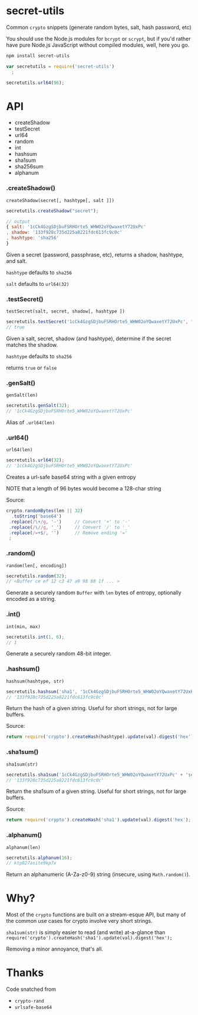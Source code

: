 secret-utils
============

Common `crypto` snippets (generate random bytes, salt, hash password, etc)

You should use the Node.js modules for `bcrypt` or `scrypt`,
but if you'd rather have pure Node.js JavaScript without compiled modules,
well, here you go.

```bash
npm install secret-utils
```

```javascript
var secretutils = require('secret-utils')
  ;

secretutils.url64(96);
```

API
===

  * createShadow
  * testSecret
  * url64
  * random
  * int
  * hashsum
  * sha1sum
  * sha256sum
  * alphanum

### .createShadow()

`createShadow(secret[, hashtype[, salt ]])`

```javascript
secretutils.createShadow("secret");

// output
{ salt: '1cCk4GzgSDjbuFSRHOrte5_WHW02oYQwaxetY72UxPc'
, shadow: '133f928c735d225a8221fdc613fc9c0c'
, hashtype: 'sha256'
}
```

Given a secret (password, passphrase, etc), returns a shadow, hashtype, and salt.

`hashtype` defaults to `sha256`

`salt` defaults to `url64(32)`



### .testSecret()

`testSecret(salt, secret, shadow[, hashtype ])`

```javascript
secretutils.testSecret('1cCk4GzgSDjbuFSRHOrte5_WHW02oYQwaxetY72UxPc', "secret", '133f928c735d225a8221fdc613fc9c0c');
// true
```

Given a salt, secret, shadow (and hashtype), determine if the secret matches the shadow.

`hashtype` defaults to `sha256`

returns `true` or `false`

### .genSalt()

`genSalt(len)`

```javascript
secretutils.genSalt(32);
// '1cCk4GzgSDjbuFSRHOrte5_WHW02oYQwaxetY72UxPc'
```

Alias of `.url64(len)`

### .url64()

`url64(len)`

```javascript
secretutils.url64(32);
// '1cCk4GzgSDjbuFSRHOrte5_WHW02oYQwaxetY72UxPc'
```

Creates a url-safe base64 string with a given entropy

NOTE that a length of 96 bytes would become a 128-char string

Source:

```javascript
crypto.randomBytes(len || 32)
  .toString('base64')
 .replace(/\+/g, '-')     // Convert '+' to '-'
 .replace(/\//g, '_')     // Convert '/' to '_'
 .replace(/=+$/, '')      // Remove ending '='
 ;
```

### .random()

`random(len[, encoding])`

```javascript
secretutils.random(32);
// <Buffer ce ef 12 c3 47 a9 98 88 1f ... >
```

Generate a securely random `Buffer` with `len` bytes of entropy, optionally encoded as a string.

### .int()

`int(min, max)`

```javascript
secretutils.int(1, 6);
// 1
```

Generate a securely random 48-bit integer.

### .hashsum()

`hashsum(hashtype, str)`

```javascript
secretutils.hashsum('sha1', '1cCk4GzgSDjbuFSRHOrte5_WHW02oYQwaxetY72UxPc' + 'secret');
// '133f928c735d225a8221fdc613fc9c0c'
```

Return the hash of a given string. Useful for short strings, not for large buffers.

Source:

```javascript
return require('crypto').createHash(hashtype).update(val).digest('hex');
```

### .sha1sum()

`sha1sum(str)`

```javascript
secretutils.sha1sum('1cCk4GzgSDjbuFSRHOrte5_WHW02oYQwaxetY72UxPc' + 'secret');
// '133f928c735d225a8221fdc613fc9c0c'
```

Return the sha1sum of a given string. Useful for short strings, not for large buffers.

Source:

```javascript
return require('crypto').createHash('sha1').update(val).digest('hex');
```

### .alphanum()

`alphanum(len)`

```javascript
secretutils.alphanum(16);
// ktp827asite9kp7x
```

Return an alphanumeric (A-Za-z0-9) string (insecure, using `Math.random()`).

Why?
====

Most of the `crypto` functions are built on a stream-esque API,
but many of the common use cases for crypto involve very short strings.

`sha1sum(str)` is simply easier to read (and write) at-a-glance
than `require('crypto').createHash('sha1').update(val).digest('hex');`

Removing a minor annoyance, that's all.

Thanks
======

Code snatched from

* `crypto-rand`
* `urlsafe-base64`
